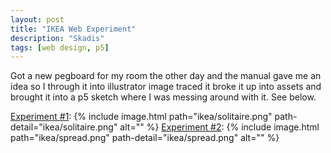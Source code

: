 ```yaml
---
layout: post
title: "IKEA Web Experiment"
description: "Skadis"
tags: [web design, p5]
---
```


Got a new pegboard for my room the other day and the manual gave me an idea so I through it into illustrator image traced it broke it up into assets and brought it into a p5 sketch where I was messing around with it. See below.

[Experiment #1](https://flamboyant-spence-af235d.netlify.com):
{% include image.html path="ikea/solitaire.png" path-detail="ikea/solitaire.png" alt="" %}
[Experiment #2](https://sharp-feynman-099b02.netlify.com):
{% include image.html path="ikea/spread.png" path-detail="ikea/spread.png" alt="" %}